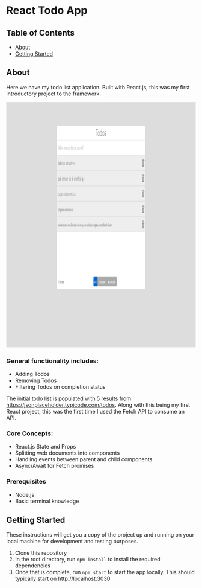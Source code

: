 # React Todo App

## Table of Contents
+ [About](#about)
+ [Getting Started](#getting_started)

## About <a name = "about"></a>
Here we have my todo list application. Built with React.js, this was my first introductory project to the framework.

<div align="center">

  <img src="app_screenshot.png" style="height:650px" />

</div>

### General functionality includes:
- Adding Todos
- Removing Todos
- Filtering Todos on completion status

The initial todo list is populated with 5 results from https://jsonplaceholder.typicode.com/todos. Along with this being my first React project, this was the first time I used the Fetch API to consume an API.

### Core Concepts:
- React.js State and Props
- Splitting web documents into components
- Handling events between parent and child components
- Async/Await for Fetch promises

### Prerequisites
- Node.js
- Basic terminal knowledge

## Getting Started <a name = "getting_started"></a>
These instructions will get you a copy of the project up and running on your local machine for development and testing purposes.

1. Clone this repository
2. In the root directory, run ```npm install``` to install the required dependencies
3. Once that is complete, run ```npm start``` to start the app locally. This should typically start on http://localhost:3030

